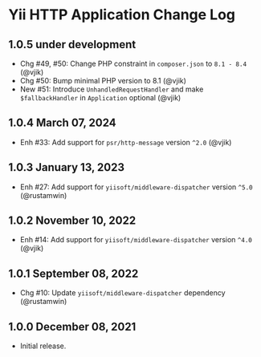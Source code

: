# Yii HTTP Application Change Log

## 1.0.5 under development

- Chg #49, #50: Change PHP constraint in `composer.json` to `8.1 - 8.4` (@vjik)
- Chg #50: Bump minimal PHP version to 8.1 (@vjik)
- New #51: Introduce `UnhandledRequestHandler` and make `$fallbackHandler` in `Application` optional (@vjik)

## 1.0.4 March 07, 2024

- Enh #33: Add support for `psr/http-message` version `^2.0` (@vjik)

## 1.0.3 January 13, 2023

- Enh #27: Add support for `yiisoft/middleware-dispatcher` version `^5.0` (@rustamwin)

## 1.0.2 November 10, 2022

- Enh #14: Add support for `yiisoft/middleware-dispatcher` version `^4.0` (@vjik)

## 1.0.1 September 08, 2022

- Chg #10: Update `yiisoft/middleware-dispatcher` dependency (@rustamwin)

## 1.0.0 December 08, 2021

- Initial release.
